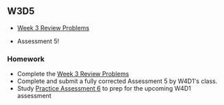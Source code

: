 ## W3D5

+ [Week 3 Review Problems][w3d5-pset]


+ Assessment 5!


### Homework
+ Complete the [Week 3 Review Problems][w3d5-pset]
+ Complete and submit a fully corrected Assessment 5 by W4D1's class.
+ Study [Practice Assessment 6][practice-6] to prep for the upcoming W4D1 assessment

[w3d5-pset]: ./w3d5_pset.zip
[practice-6]: /practice_assessments/practice_6
